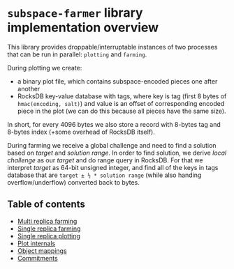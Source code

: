 # `subspace-farmer` library implementation overview

This library provides droppable/interruptable instances of two processes that can be
run in parallel: `plotting` and `farming`.

During plotting we create:
- a binary plot file, which contains subspace-encoded pieces one after another
- RocksDB key-value database with tags, where key is tag (first 8 bytes
of `hmac(encoding, salt)`) and value is an offset of corresponding encoded piece in the plot (we
can do this because all pieces have the same size).

In short, for every 4096 bytes we also store a record with 8-bytes tag and 8-bytes index (+some overhead of RocksDB itself).

During farming we receive a global challenge and need to find a solution based on *target* and
*solution range*. In order to find solution, we derive *local challenge* as our *target* and do range
query in RocksDB. For that we interpret *target* as 64-bit unsigned integer, and find all of the
keys in tags database that are `target ± ½ * solution range` (while also handing overflow/underflow)
converted back to bytes.

## Table of contents

- [Multi replica farming](./multi_farming.md)
- [Single replica farming](./farming.md)
- [Single replica plotting](./plotting.md)
- [Plot internals](./plot.md)
- [Object mappings](./object_mappings.md)
- [Commitments](./commitments.md)
